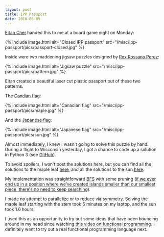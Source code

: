```yaml
---
layout: post
title: IPP Passport
date: 2016-06-09
---
```


[Eitan Cher](http://www.eitancher.com/) handed this to me at a board game night on Monday:

{% include image.html alt="Closed IPP passport" src="/misc/ipp-passport/pics/passport-closed.jpg" %}

Inside were two maddening jigsaw puzzles designed by
[Rex Rossano Perez](http://www.twistypuzzles.com/cgi-bin/pdb-search.cgi?act=inv&key=392):

{% include image.html alt="Jigsaw puzzle" src="/misc/ipp-passport/pics/pattern.jpg" %}

Eitan created a beautiful laser cut plastic passport out of these two patterns.

The [Candian flag](https://en.wikipedia.org/wiki/Flag_of_Canada):

{% include image.html alt="Canadian flag" src="/misc/ipp-passport/pics/maple.jpg" %}

And the [Japanese flag](https://en.wikipedia.org/wiki/Flag_of_Japan):

{% include image.html alt="Japanese flag" src="/misc/ipp-passport/pics/sun.jpg" %}

Almost immediately, I knew I wasn't going to solve this puzzle by hand. During a flight to Wisconsin yesterday, I got a chance to code up a solution in Python 3
(see [GitHub](https://github.com/jfly/jfly.github.io/tree/b3d103ef174480a8104a73dff2283954fb5c886c/misc/ipp-passport#ipp-passport)).

To avoid spoilers, I won't post the solutions here, but you can find all the
solutions to the maple leaf
[here](https://github.com/jfly/jfly.github.io/blob/b3d103ef174480a8104a73dff2283954fb5c886c/misc/ipp-passport/maples.txt),
and all the solutions to the sun
[here](https://github.com/jfly/jfly.github.io/blob/b3d103ef174480a8104a73dff2283954fb5c886c/misc/ipp-passport/suns.txt).

My implementation was straightforward [BFS](https://github.com/jfly/jfly.github.io/blob/4e6b0d37fece47359ac48c02a33e796516bf85ed/misc/ipp-passport/search.py#L13-L17)
with some pruning
([if we ever end up in a position where we've created islands smaller than our smallest piece, there's no need to keep searching](https://github.com/jfly/jfly.github.io/blob/4e6b0d37fece47359ac48c02a33e796516bf85ed/misc/ipp-passport/board.py#L74-L85)).

I made no attempt to parallelize or to reduce via symmetry. Solving the maple
leaf starting with the stem took 6 minutes on my laptop, and the sun took 1.6
hours.

I used this as an opportunity to
try out some ideas that have been bouncing around in my head
since watching [this video on functional programming](https://skillsmatter.com/skillscasts/4971-domain-driven-design-with-scott-wlaschin).
I definitely want to try out a real functional programming language next.
